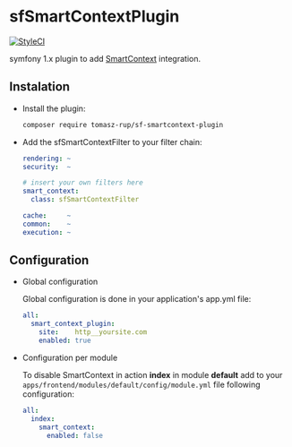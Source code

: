 # sfSmartContextPlugin

[![StyleCI](https://github.styleci.io/repos/49590448/shield?branch=master)](https://github.styleci.io/repos/49590448)

symfony 1.x plugin to add [SmartContext](http://www.smartcontext.pl/) integration.

## Instalation

  * Install the plugin:

    ~~~sh
    composer require tomasz-rup/sf-smartcontext-plugin
    ~~~

  * Add the sfSmartContextFilter to your filter chain:

    ~~~yaml
    rendering: ~
    security:  ~

    # insert your own filters here
    smart_context:
      class: sfSmartContextFilter

    cache:     ~
    common:    ~
    execution: ~
    ~~~

## Configuration

  * Global configuration

    Global configuration is done in your application's app.yml file:

    ~~~yaml
    all:
      smart_context_plugin:
        site:    http__yoursite.com
        enabled: true
    ~~~

  * Configuration per module

    To disable SmartContext in action **index** in module **default** add to your  ``apps/frontend/modules/default/config/module.yml`` file following configuration:

    ~~~yaml
    all:
      index:
        smart_context:
          enabled: false
    ~~~
